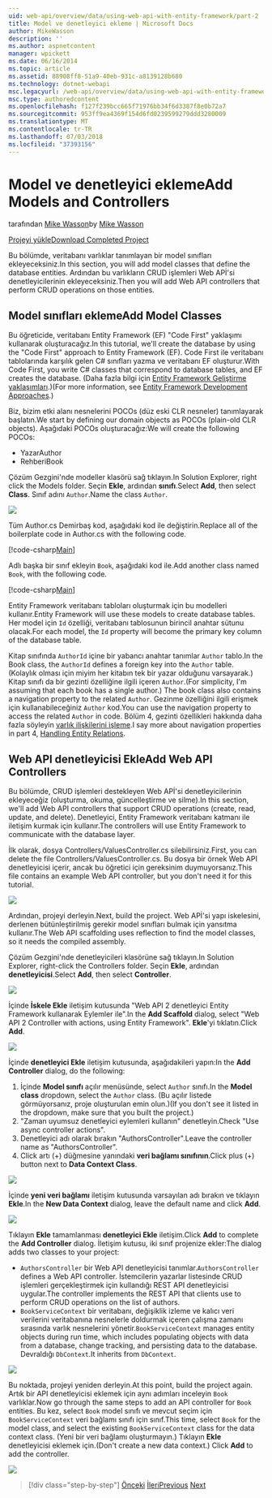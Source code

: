 ```yaml
---
uid: web-api/overview/data/using-web-api-with-entity-framework/part-2
title: Model ve denetleyici ekleme | Microsoft Docs
author: MikeWasson
description: ''
ms.author: aspnetcontent
manager: wpickett
ms.date: 06/16/2014
ms.topic: article
ms.assetid: 88908ff8-51a9-40eb-931c-a8139128b680
ms.technology: dotnet-webapi
msc.legacyurl: /web-api/overview/data/using-web-api-with-entity-framework/part-2
msc.type: authoredcontent
ms.openlocfilehash: f127f239bcc665f71976bb34f6d3387f8e0b72a7
ms.sourcegitcommit: 953ff9ea4369f154d6fd0239599279ddd3280009
ms.translationtype: MT
ms.contentlocale: tr-TR
ms.lasthandoff: 07/03/2018
ms.locfileid: "37393156"
---
```

<a name="add-models-and-controllers"></a><span data-ttu-id="33329-102">Model ve denetleyici ekleme</span><span class="sxs-lookup"><span data-stu-id="33329-102">Add Models and Controllers</span></span>
====================
<span data-ttu-id="33329-103">tarafından [Mike Wasson](https://github.com/MikeWasson)</span><span class="sxs-lookup"><span data-stu-id="33329-103">by [Mike Wasson](https://github.com/MikeWasson)</span></span>

[<span data-ttu-id="33329-104">Projeyi yükle</span><span class="sxs-lookup"><span data-stu-id="33329-104">Download Completed Project</span></span>](https://github.com/MikeWasson/BookService)

<span data-ttu-id="33329-105">Bu bölümde, veritabanı varlıklar tanımlayan bir model sınıfları ekleyeceksiniz.</span><span class="sxs-lookup"><span data-stu-id="33329-105">In this section, you will add model classes that define the database entities.</span></span> <span data-ttu-id="33329-106">Ardından bu varlıkların CRUD işlemleri Web APİ'si denetleyicilerinin ekleyeceksiniz.</span><span class="sxs-lookup"><span data-stu-id="33329-106">Then you will add Web API controllers that perform CRUD operations on those entities.</span></span>

## <a name="add-model-classes"></a><span data-ttu-id="33329-107">Model sınıfları ekleme</span><span class="sxs-lookup"><span data-stu-id="33329-107">Add Model Classes</span></span>

<span data-ttu-id="33329-108">Bu öğreticide, veritabanı Entity Framework (EF) "Code First" yaklaşımı kullanarak oluşturacağız.</span><span class="sxs-lookup"><span data-stu-id="33329-108">In this tutorial, we'll create the database by using the "Code First" approach to Entity Framework (EF).</span></span> <span data-ttu-id="33329-109">Code First ile veritabanı tablolarında karşılık gelen C# sınıfları yazma ve veritabanı EF oluşturur.</span><span class="sxs-lookup"><span data-stu-id="33329-109">With Code First, you write C# classes that correspond to database tables, and EF creates the database.</span></span> <span data-ttu-id="33329-110">(Daha fazla bilgi için [Entity Framework Geliştirme yaklaşımları](https://msdn.microsoft.com/library/ms178359%28v=vs.110%29.aspx#dbfmfcf).)</span><span class="sxs-lookup"><span data-stu-id="33329-110">(For more information, see [Entity Framework Development Approaches](https://msdn.microsoft.com/library/ms178359%28v=vs.110%29.aspx#dbfmfcf).)</span></span>

<span data-ttu-id="33329-111">Biz, bizim etki alanı nesnelerini POCOs (düz eski CLR nesneler) tanımlayarak başlatın.</span><span class="sxs-lookup"><span data-stu-id="33329-111">We start by defining our domain objects as POCOs (plain-old CLR objects).</span></span> <span data-ttu-id="33329-112">Aşağıdaki POCOs oluşturacağız:</span><span class="sxs-lookup"><span data-stu-id="33329-112">We will create the following POCOs:</span></span>

- <span data-ttu-id="33329-113">Yazar</span><span class="sxs-lookup"><span data-stu-id="33329-113">Author</span></span>
- <span data-ttu-id="33329-114">Rehberi</span><span class="sxs-lookup"><span data-stu-id="33329-114">Book</span></span>

<span data-ttu-id="33329-115">Çözüm Gezgini'nde modeller klasörü sağ tıklayın.</span><span class="sxs-lookup"><span data-stu-id="33329-115">In Solution Explorer, right click the Models folder.</span></span> <span data-ttu-id="33329-116">Seçin **Ekle**, ardından **sınıfı**.</span><span class="sxs-lookup"><span data-stu-id="33329-116">Select **Add**, then select **Class**.</span></span> <span data-ttu-id="33329-117">Sınıf adını `Author`.</span><span class="sxs-lookup"><span data-stu-id="33329-117">Name the class `Author`.</span></span>

![](part-2/_static/image1.png)

<span data-ttu-id="33329-118">Tüm Author.cs Demirbaş kod, aşağıdaki kod ile değiştirin.</span><span class="sxs-lookup"><span data-stu-id="33329-118">Replace all of the boilerplate code in Author.cs with the following code.</span></span>

[!code-csharp[Main](part-2/samples/sample1.cs)]

<span data-ttu-id="33329-119">Adlı başka bir sınıf ekleyin `Book`, aşağıdaki kod ile.</span><span class="sxs-lookup"><span data-stu-id="33329-119">Add another class named `Book`, with the following code.</span></span>

[!code-csharp[Main](part-2/samples/sample2.cs)]

<span data-ttu-id="33329-120">Entity Framework veritabanı tabloları oluşturmak için bu modelleri kullanır.</span><span class="sxs-lookup"><span data-stu-id="33329-120">Entity Framework will use these models to create database tables.</span></span> <span data-ttu-id="33329-121">Her model için `Id` özelliği, veritabanı tablosunun birincil anahtar sütunu olacak.</span><span class="sxs-lookup"><span data-stu-id="33329-121">For each model, the `Id` property will become the primary key column of the database table.</span></span>

<span data-ttu-id="33329-122">Kitap sınıfında `AuthorId` içine bir yabancı anahtar tanımlar `Author` tablo.</span><span class="sxs-lookup"><span data-stu-id="33329-122">In the Book class, the `AuthorId` defines a foreign key into the `Author` table.</span></span> <span data-ttu-id="33329-123">(Kolaylık olması için miyim her kitabın tek bir yazar olduğunu varsayarak.) Kitap sınıfı da bir gezinti özelliğine ilgili içeren `Author`.</span><span class="sxs-lookup"><span data-stu-id="33329-123">(For simplicity, I'm assuming that each book has a single author.) The book class also contains a navigation property to the related `Author`.</span></span> <span data-ttu-id="33329-124">Gezinme özelliğini ilgili erişmek için kullanabileceğiniz `Author` kod.</span><span class="sxs-lookup"><span data-stu-id="33329-124">You can use the navigation property to access the related `Author` in code.</span></span> <span data-ttu-id="33329-125">Bölüm 4, gezinti özellikleri hakkında daha fazla söyleyin [varlık ilişkilerini işleme](part-4.md).</span><span class="sxs-lookup"><span data-stu-id="33329-125">I say more about navigation properties in part 4, [Handling Entity Relations](part-4.md).</span></span>

## <a name="add-web-api-controllers"></a><span data-ttu-id="33329-126">Web API denetleyicisi Ekle</span><span class="sxs-lookup"><span data-stu-id="33329-126">Add Web API Controllers</span></span>

<span data-ttu-id="33329-127">Bu bölümde, CRUD işlemleri destekleyen Web APİ'si denetleyicilerinin ekleyeceğiz (oluşturma, okuma, güncelleştirme ve silme).</span><span class="sxs-lookup"><span data-stu-id="33329-127">In this section, we'll add Web API controllers that support CRUD operations (create, read, update, and delete).</span></span> <span data-ttu-id="33329-128">Denetleyici, Entity Framework veritabanı katmanı ile iletişim kurmak için kullanır.</span><span class="sxs-lookup"><span data-stu-id="33329-128">The controllers will use Entity Framework to communicate with the database layer.</span></span>

<span data-ttu-id="33329-129">İlk olarak, dosya Controllers/ValuesController.cs silebilirsiniz.</span><span class="sxs-lookup"><span data-stu-id="33329-129">First, you can delete the file Controllers/ValuesController.cs.</span></span> <span data-ttu-id="33329-130">Bu dosya bir örnek Web API denetleyicisi içerir, ancak bu öğretici için gereksinim duymuyorsanız.</span><span class="sxs-lookup"><span data-stu-id="33329-130">This file contains an example Web API controller, but you don't need it for this tutorial.</span></span>

![](part-2/_static/image2.png)

<span data-ttu-id="33329-131">Ardından, projeyi derleyin.</span><span class="sxs-lookup"><span data-stu-id="33329-131">Next, build the project.</span></span> <span data-ttu-id="33329-132">Web APİ'si yapı iskelesini, derlenen bütünleştirilmiş gerekir model sınıfları bulmak için yansıtma kullanır.</span><span class="sxs-lookup"><span data-stu-id="33329-132">The Web API scaffolding uses reflection to find the model classes, so it needs the compiled assembly.</span></span>

<span data-ttu-id="33329-133">Çözüm Gezgini'nde denetleyicileri klasörüne sağ tıklayın.</span><span class="sxs-lookup"><span data-stu-id="33329-133">In Solution Explorer, right-click the Controllers folder.</span></span> <span data-ttu-id="33329-134">Seçin **Ekle**, ardından **denetleyicisi**.</span><span class="sxs-lookup"><span data-stu-id="33329-134">Select **Add**, then select **Controller**.</span></span>

![](part-2/_static/image3.png)

<span data-ttu-id="33329-135">İçinde **İskele Ekle** iletişim kutusunda "Web API 2 denetleyici Entity Framework kullanarak Eylemler ile".</span><span class="sxs-lookup"><span data-stu-id="33329-135">In the **Add Scaffold** dialog, select "Web API 2 Controller with actions, using Entity Framework".</span></span> <span data-ttu-id="33329-136">**Ekle**'yi tıklatın.</span><span class="sxs-lookup"><span data-stu-id="33329-136">Click **Add**.</span></span>

![](part-2/_static/image4.png)

<span data-ttu-id="33329-137">İçinde **denetleyici Ekle** iletişim kutusunda, aşağıdakileri yapın:</span><span class="sxs-lookup"><span data-stu-id="33329-137">In the **Add Controller** dialog, do the following:</span></span>

1. <span data-ttu-id="33329-138">İçinde **Model sınıfı** açılır menüsünde, select `Author` sınıfı.</span><span class="sxs-lookup"><span data-stu-id="33329-138">In the **Model class** dropdown, select the `Author` class.</span></span> <span data-ttu-id="33329-139">(Bu açılır listede görmüyorsanız, proje oluşturulan emin olun.)</span><span class="sxs-lookup"><span data-stu-id="33329-139">(If you don't see it listed in the dropdown, make sure that you built the project.)</span></span>
2. <span data-ttu-id="33329-140">"Zaman uyumsuz denetleyici eylemleri kullanın" denetleyin.</span><span class="sxs-lookup"><span data-stu-id="33329-140">Check "Use async controller actions".</span></span>
3. <span data-ttu-id="33329-141">Denetleyici adı olarak bırakın &quot;AuthorsController&quot;.</span><span class="sxs-lookup"><span data-stu-id="33329-141">Leave the controller name as &quot;AuthorsController&quot;.</span></span>
4. <span data-ttu-id="33329-142">Click artı (+) düğmesine yanındaki **veri bağlamı sınıfının**.</span><span class="sxs-lookup"><span data-stu-id="33329-142">Click plus (+) button next to **Data Context Class**.</span></span>

![](part-2/_static/image5.png)

<span data-ttu-id="33329-143">İçinde **yeni veri bağlamı** iletişim kutusunda varsayılan adı bırakın ve tıklayın **Ekle**.</span><span class="sxs-lookup"><span data-stu-id="33329-143">In the **New Data Context** dialog, leave the default name and click **Add**.</span></span>

![](part-2/_static/image6.png)

<span data-ttu-id="33329-144">Tıklayın **Ekle** tamamlanması **denetleyici Ekle** iletişim.</span><span class="sxs-lookup"><span data-stu-id="33329-144">Click **Add** to complete the **Add Controller** dialog.</span></span> <span data-ttu-id="33329-145">İletişim kutusu, iki sınıf projenize ekler:</span><span class="sxs-lookup"><span data-stu-id="33329-145">The dialog adds two classes to your project:</span></span>

- <span data-ttu-id="33329-146">`AuthorsController` bir Web API denetleyicisi tanımlar.</span><span class="sxs-lookup"><span data-stu-id="33329-146">`AuthorsController` defines a Web API controller.</span></span> <span data-ttu-id="33329-147">İstemcilerin yazarlar listesinde CRUD işlemleri gerçekleştirmek için kullandığı REST API denetleyicisi uygular.</span><span class="sxs-lookup"><span data-stu-id="33329-147">The controller implements the REST API that clients use to perform CRUD operations on the list of authors.</span></span>
- <span data-ttu-id="33329-148">`BookServiceContext` bir veritabanı, değişiklik izleme ve kalıcı veri verilerini veritabanına nesnelerle doldurmak içeren çalışma zamanı sırasında varlık nesnelerini yönetir.</span><span class="sxs-lookup"><span data-stu-id="33329-148">`BookServiceContext` manages entity objects during run time, which includes populating objects with data from a database, change tracking, and persisting data to the database.</span></span> <span data-ttu-id="33329-149">Devraldığı `DbContext`.</span><span class="sxs-lookup"><span data-stu-id="33329-149">It inherits from `DbContext`.</span></span>

![](part-2/_static/image7.png)

<span data-ttu-id="33329-150">Bu noktada, projeyi yeniden derleyin.</span><span class="sxs-lookup"><span data-stu-id="33329-150">At this point, build the project again.</span></span> <span data-ttu-id="33329-151">Artık bir API denetleyicisi eklemek için aynı adımları inceleyin `Book` varlıklar.</span><span class="sxs-lookup"><span data-stu-id="33329-151">Now go through the same steps to add an API controller for `Book` entities.</span></span> <span data-ttu-id="33329-152">Bu kez, select `Book` model sınıfı ve mevcut seçim için `BookServiceContext` veri bağlamı sınıfı için sınıf.</span><span class="sxs-lookup"><span data-stu-id="33329-152">This time, select `Book` for the model class, and select the existing `BookServiceContext` class for the data context class.</span></span> <span data-ttu-id="33329-153">(Yeni bir veri bağlamı oluşturmayın.) Tıklayın **Ekle** denetleyicisi eklemek için.</span><span class="sxs-lookup"><span data-stu-id="33329-153">(Don't create a new data context.) Click **Add** to add the controller.</span></span>

![](part-2/_static/image8.png)

> [!div class="step-by-step"]
> <span data-ttu-id="33329-154">[Önceki](part-1.md)
> [İleri](part-3.md)</span><span class="sxs-lookup"><span data-stu-id="33329-154">[Previous](part-1.md)
[Next](part-3.md)</span></span>
